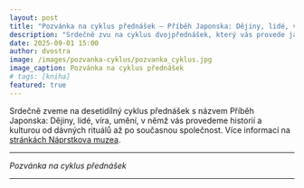 ```yaml
---
layout: post
title: "Pozvánka na cyklus přednášek — Příběh Japonska: Dějiny, lidé, víra, umění"
description: "Srdečně zvu na cyklus dvojpřednášek, který vás provede japonskou historií. Přednášíme společně s Alicí Kraemerovou."
date: 2025-09-01 15:00
author: dvostra
image: /images/pozvanka-cyklus/pozvanka_cyklus.jpg
image_caption: Pozvánka na cyklus přednášek
# tags: [kniha]
featured: true
---
```


Srdečně zveme na desetidílný cyklus přednášek s názvem Příběh Japonska: Dějiny, lidé, víra, umění, v němž vás provedeme historií a kulturou od dávných rituálů až po současnou společnost. Více informací na [stránkách Náprstkova muzea](https://www.nm.cz/navstivte-nas/program/akce/pribeh-japonska-dejiny-lide-vira-umeni).

---

<div class="gallery-box">
  <div class="gallery">
    <img src="{{site.baseurl}}/images/pozvanka-cyklus/pozvanka_cyklus.jpg" loading="lazy" alt="">
  </div>
  <em>Pozvánka na cyklus přednášek</em>
</div>

---
